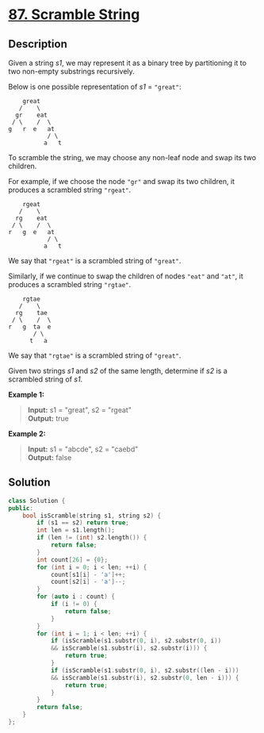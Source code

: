 # [87. Scramble String](https://leetcode.com/problems/scramble-string/description/)

## Description

Given a string *s1*, we may represent it as a binary tree by partitioning it to two non-empty substrings recursively.

Below is one possible representation of *s1* = `"great"`:

```
    great
   /    \
  gr    eat
 / \    /  \
g   r  e   at
           / \
          a   t

```

To scramble the string, we may choose any non-leaf node and swap its two children.

For example, if we choose the node `"gr"` and swap its two children, it produces a scrambled string `"rgeat"`.

```
    rgeat
   /    \
  rg    eat
 / \    /  \
r   g  e   at
           / \
          a   t
```

We say that `"rgeat"` is a scrambled string of `"great"`.

Similarly, if we continue to swap the children of nodes `"eat"` and `"at"`, it produces a scrambled string `"rgtae"`.

```
    rgtae
   /    \
  rg    tae
 / \    /  \
r   g  ta  e
       / \
      t   a
```

We say that `"rgtae"` is a scrambled string of `"great"`.

Given two strings *s1* and *s2* of the same length, determine if *s2* is a scrambled string of *s1*.

**Example 1:**

>**Input:** s1 = "great", s2 = "rgeat" <br>
**Output:** true

**Example 2:**

>**Input:** s1 = "abcde", s2 = "caebd" <br>
**Output:** false

## Solution

```cpp
class Solution {
public:
    bool isScramble(string s1, string s2) {
        if (s1 == s2) return true;
        int len = s1.length();
        if (len != (int) s2.length()) {
            return false;
        }
        int count[26] = {0};
        for (int i = 0; i < len; ++i) {
            count[s1[i] - 'a']++;
            count[s2[i] - 'a']--;
        }
        for (auto i : count) {
            if (i != 0) {
                return false;
            }
        }
        for (int i = 1; i < len; ++i) {
            if (isScramble(s1.substr(0, i), s2.substr(0, i)) 
            && isScramble(s1.substr(i), s2.substr(i))) {
                return true;
            }
            if (isScramble(s1.substr(0, i), s2.substr((len - i))) 
            && isScramble(s1.substr(i), s2.substr(0, len - i))) {
                return true;
            } 
        }
        return false;
    }
};
```